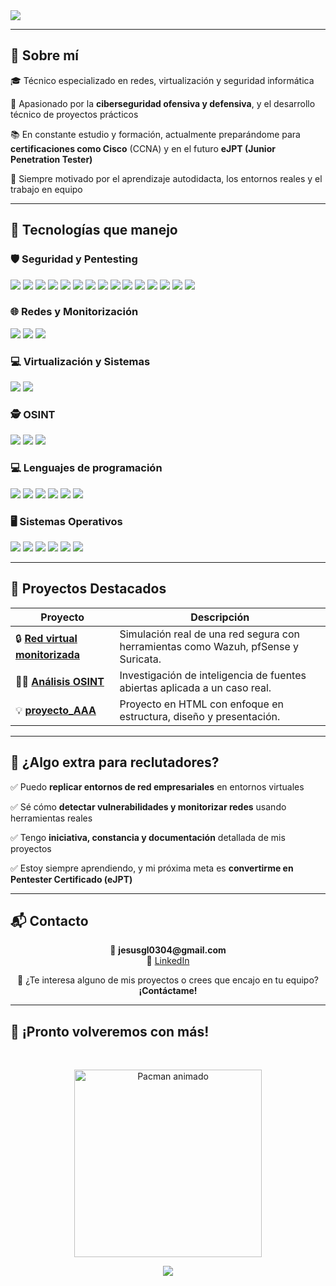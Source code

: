 <img src="https://readme-typing-svg.herokuapp.com/?color=58A6FF&center=true&vCenter=true&lines=👋+Hola%2C+soy+Jesús+González;💻+Apasionado+por+la+ciberseguridad+y+programación;🚀+Siempre+buscando+aprender+y+superarme&font=Fira+Code&size=16&pause=1000" align="center"/>

---

## 🧠 Sobre mí

🎓 Técnico especializado en redes, virtualización y seguridad informática 

🔐 Apasionado por la **ciberseguridad ofensiva y defensiva**, y el desarrollo técnico de proyectos prácticos 

📚 En constante estudio y formación, actualmente preparándome para **certificaciones como Cisco** (CCNA) y en el futuro **eJPT (Junior Penetration Tester)**

🚀 Siempre motivado por el aprendizaje autodidacta, los entornos reales y el trabajo en equipo

---

## 🚀 Tecnologías que manejo

### 🛡️ Seguridad y Pentesting
<p align="left">
  <img src="https://img.shields.io/badge/Nmap-2C3539?style=for-the-badge&logo=gnubash&logoColor=white"/>
  <img src="https://img.shields.io/badge/Netdiscover-778899?style=for-the-badge&logo=gnu&logoColor=white"/>
  <img src="https://img.shields.io/badge/Enum4linux-005f73?style=for-the-badge&logo=linux&logoColor=white"/>
  <img src="https://img.shields.io/badge/Metasploit-1E90FF?style=for-the-badge&logo=metasploit&logoColor=white"/>
  <img src="https://img.shields.io/badge/Searchsploit-8B0000?style=for-the-badge&logo=gnuprivacyguard&logoColor=white"/>
  <img src="https://img.shields.io/badge/Vulscan-FF0000?style=for-the-badge&logo=archlinux&logoColor=white"/>
  <img src="https://img.shields.io/badge/Nessus-004880?style=for-the-badge&logo=tenable&logoColor=white"/>
  <img src="https://img.shields.io/badge/HackTricks-000000?style=for-the-badge&logo=hackthebox&logoColor=white"/>
  <img src="https://img.shields.io/badge/CXSecurity-4B0082?style=for-the-badge&logo=protonmail&logoColor=white"/>
  <img src="https://img.shields.io/badge/Exploit--DB-FFA500?style=for-the-badge&logo=exploit&logoColor=white"/>
  <img src="https://img.shields.io/badge/RevShells-282C34?style=for-the-badge&logo=gnu-bash&logoColor=white"/>
  <img src="https://img.shields.io/badge/Ettercap-228B22?style=for-the-badge&logo=gnubash&logoColor=white"/>
  <img src="https://img.shields.io/badge/SecLists-000000?style=for-the-badge&logo=github&logoColor=white"/>
  <img src="https://img.shields.io/badge/Hydra-006400?style=for-the-badge&logo=archlinux&logoColor=white"/>
  <img src="https://img.shields.io/badge/John%20The%20Ripper-4B0082?style=for-the-badge&logo=kalilinux&logoColor=white"/>
</p>

### 🌐 Redes y Monitorización
<p align="left">
  <img src="https://img.shields.io/badge/Wazuh-2E2E2E?style=for-the-badge&logo=wazuh&logoColor=white"/>
  <img src="https://img.shields.io/badge/PfSense-5865F2?style=for-the-badge&logo=pfsense&logoColor=white"/>
  <img src="https://img.shields.io/badge/Suricata-DD4B39?style=for-the-badge&logo=suricata&logoColor=white"/>
</p>

### 💻 Virtualización y Sistemas
<p align="left">
  <img src="https://img.shields.io/badge/VMware-0071C5?style=for-the-badge&logo=vmware&logoColor=white"/>
  <img src="https://img.shields.io/badge/VirtualBox-183A61?style=for-the-badge&logo=virtualbox&logoColor=white"/>
</p>

### 🕵️ OSINT
<p align="left">
  <img src="https://img.shields.io/badge/Shodan-FF2B2B?style=for-the-badge&logo=shodan&logoColor=white"/>
  <img src="https://img.shields.io/badge/Yandex-FFCC00?style=for-the-badge&logo=yandex&logoColor=black"/>
  <img src="https://img.shields.io/badge/Trace_Labs-0078D7?style=for-the-badge&logo=windows&logoColor=white"/>
</p>

### 💻 Lenguajes de programación
<p align="left">
  <img src="https://img.shields.io/badge/Bash-4EAA25?style=for-the-badge&logo=gnubash&logoColor=white"/>
  <img src="https://img.shields.io/badge/SQL-4479A1?style=for-the-badge&logo=mysql&logoColor=white"/>
  <img src="https://img.shields.io/badge/HTML5-E34F26?style=for-the-badge&logo=html5&logoColor=white"/>
  <img src="https://img.shields.io/badge/CSS3-1572B6?style=for-the-badge&logo=css3&logoColor=white"/>
  <img src="https://img.shields.io/badge/JavaScript-F7DF1E?style=for-the-badge&logo=javascript&logoColor=black"/>
  <img src="https://img.shields.io/badge/PHP-777BB4?style=for-the-badge&logo=php&logoColor=white"/>
</p>

### 🖥️ Sistemas Operativos
<p align="left">
  <img src="https://img.shields.io/badge/Ubuntu-E95420?style=for-the-badge&logo=ubuntu&logoColor=white"/>
  <img src="https://img.shields.io/badge/Kali_Linux-557C94?style=for-the-badge&logo=kalilinux&logoColor=white"/>
  <img src="https://img.shields.io/badge/Windows_10-0078D6?style=for-the-badge&logo=windows&logoColor=white"/>
  <img src="https://img.shields.io/badge/Windows_11-0A84FF?style=for-the-badge&logo=windows11&logoColor=white"/>
  <img src="https://img.shields.io/badge/Windows_Server_2025-0078D6?style=for-the-badge&logo=windows&logoColor=white"/>
  <img src="https://img.shields.io/badge/Ubuntu_Server-E95420?style=for-the-badge&logo=ubuntu&logoColor=white"/>
</p>

---

## 🌟 Proyectos Destacados

| Proyecto | Descripción |
|---------|-------------|
| 🔒 [**Red virtual monitorizada**](https://github.com/JesusGL04/Red_virtual_monitorizada) | Simulación real de una red segura con herramientas como Wazuh, pfSense y Suricata. | 
| 🕵️‍♂️ [**Análisis OSINT**](https://github.com/JesusGL04/Analisis_OSINT) | Investigación de inteligencia de fuentes abiertas aplicada a un caso real. | 
| 💡 [**proyecto_AAA**](https://github.com/JesusGL04/proyecto_AAA) | Proyecto en HTML con enfoque en estructura, diseño y presentación. | 

---

## 🎁 ¿Algo extra para reclutadores?

✅ Puedo **replicar entornos de red empresariales** en entornos virtuales  

✅ Sé cómo **detectar vulnerabilidades y monitorizar redes** usando herramientas reales  

✅ Tengo **iniciativa, constancia y documentación** detallada de mis proyectos  

✅ Estoy siempre aprendiendo, y mi próxima meta es **convertirme en Pentester Certificado (eJPT)**

---

## 📬 Contacto

<p align="center">
  📧 <strong>jesusgl0304@gmail.com</strong><br>
  💼 <a href="https://www.linkedin.com/in/jesus-gonzalez-lopez-1251482b9/" target="_blank">LinkedIn</a>  
</p>

<p align="center">
  📩 ¿Te interesa alguno de mis proyectos o crees que encajo en tu equipo? <strong>¡Contáctame!</strong>
</p>

---

## 👾 ¡Pronto volveremos con más!
<br>
<p align="center">
  <img src="https://media.giphy.com/media/IThjAlJnD9WNO/giphy.gif" alt="Pacman animado" width="300"/>
</p>

<p align="center">
  <img src="https://capsule-render.vercel.app/api?type=waving&color=gradient&height=100&section=footer"/>
</p>

